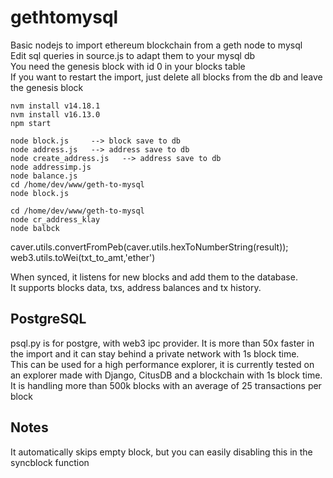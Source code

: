 # gethtomysql
Basic nodejs to import ethereum blockchain from a geth node to mysql  
Edit sql queries in source.js to adapt them to your mysql db  
You need the genesis block with id 0 in your blocks table  
If you want to restart the import, just delete all blocks from the db and leave the genesis block
  
```
nvm install v14.18.1
nvm install v16.13.0
npm start

node block.js     --> block save to db
node address.js   --> address save to db
node create_address.js   --> address save to db
node addressimp.js
node balance.js
cd /home/dev/www/geth-to-mysql
node block.js

cd /home/dev/www/geth-to-mysql
node cr_address_klay
node balbck
```
caver.utils.convertFromPeb(caver.utils.hexToNumberString(result));
web3.utils.toWei(txt_to_amt,'ether')


When synced, it listens for new blocks and add them to the database.  
It supports blocks data, txs, address balances and tx history. 

## PostgreSQL  

psql.py is for postgre, with web3 ipc provider. It is more than 50x faster in the import and it can stay behind a private network with 1s block time.  
This can be used for a high performance explorer, it is currently tested on an explorer made with Django, CitusDB and a blockchain with 1s block time. It is handling more than 500k blocks with an average of 25 transactions per block

## Notes
It automatically skips empty block, but you can easily disabling this in the syncblock function
